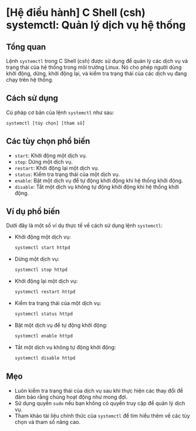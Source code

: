 # [Hệ điều hành] C Shell (csh) systemctl: Quản lý dịch vụ hệ thống

## Tổng quan
Lệnh `systemctl` trong C Shell (csh) được sử dụng để quản lý các dịch vụ và trạng thái của hệ thống trong môi trường Linux. Nó cho phép người dùng khởi động, dừng, khởi động lại, và kiểm tra trạng thái của các dịch vụ đang chạy trên hệ thống.

## Cách sử dụng
Cú pháp cơ bản của lệnh `systemctl` như sau:
```
systemctl [tùy chọn] [tham số]
```

## Các tùy chọn phổ biến
- `start`: Khởi động một dịch vụ.
- `stop`: Dừng một dịch vụ.
- `restart`: Khởi động lại một dịch vụ.
- `status`: Kiểm tra trạng thái của một dịch vụ.
- `enable`: Bật một dịch vụ để tự động khởi động khi hệ thống khởi động.
- `disable`: Tắt một dịch vụ không tự động khởi động khi hệ thống khởi động.

## Ví dụ phổ biến
Dưới đây là một số ví dụ thực tế về cách sử dụng lệnh `systemctl`:

- Khởi động một dịch vụ:
  ```bash
  systemctl start httpd
  ```

- Dừng một dịch vụ:
  ```bash
  systemctl stop httpd
  ```

- Khởi động lại một dịch vụ:
  ```bash
  systemctl restart httpd
  ```

- Kiểm tra trạng thái của một dịch vụ:
  ```bash
  systemctl status httpd
  ```

- Bật một dịch vụ để tự động khởi động:
  ```bash
  systemctl enable httpd
  ```

- Tắt một dịch vụ không tự động khởi động:
  ```bash
  systemctl disable httpd
  ```

## Mẹo
- Luôn kiểm tra trạng thái của dịch vụ sau khi thực hiện các thay đổi để đảm bảo rằng chúng hoạt động như mong đợi.
- Sử dụng quyền `sudo` nếu bạn không có quyền truy cập để quản lý dịch vụ.
- Tham khảo tài liệu chính thức của `systemctl` để tìm hiểu thêm về các tùy chọn và tham số nâng cao.